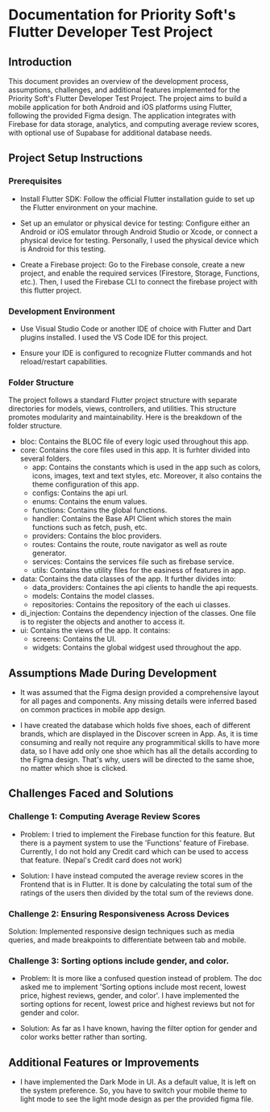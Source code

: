 # Documentation for Priority Soft's Flutter Developer Test Project

## Introduction

This document provides an overview of the development process, assumptions, challenges, and additional features implemented for the Priority Soft's Flutter Developer Test Project. The project aims to build a mobile application for both Android and iOS platforms using Flutter, following the provided Figma design. The application integrates with Firebase for data storage, analytics, and computing average review scores, with optional use of Supabase for additional database needs.

## Project Setup Instructions

### Prerequisites
- Install Flutter SDK: Follow the official Flutter installation guide to set up the Flutter environment on your machine.

- Set up an emulator or physical device for testing: Configure either an Android or iOS emulator through Android Studio or Xcode, or connect a physical device for testing. Personally, I used the physical device which is Android for this testing. 

- Create a Firebase project: Go to the Firebase console, create a new project, and enable the required services (Firestore, Storage, Functions, etc.). Then, I used the Firebase CLI to connect the firebase project with this flutter project.

### Development Environment
- Use Visual Studio Code or another IDE of choice with Flutter and Dart plugins installed. I used the VS Code IDE for this project.

- Ensure your IDE is configured to recognize Flutter commands and hot reload/restart capabilities.

### Folder Structure
The project follows a standard Flutter project structure with separate directories for models, views, controllers, and utilities. This structure promotes modularity and maintainability. Here is the breakdown of the folder structure.
- bloc: Contains the BLOC file of every logic used throughout this app.
- core: Contains the core files used in this app. It is furhter divided into several folders.
    - app: Contains the constants which is used in the app such as colors, icons, images, text and text styles, etc. Moreover, it also contains the theme configuration of this app.
    - configs: Contains the api url.
    - enums: Contains the enum values.
    - functions: Contains the global functions.
    - handler: Contains the Base API Client which stores the main functions such as fetch, push, etc.
    - providers: Contains the bloc providers.
    - routes: Contains the route, route navigator as well as route generator.
    - services: Contains the services file such as firebase service.
    - utils: Contains the utility files for the easiness of features in app.
- data: Contains the data classes of the app. It further divides into:
    - data_providers: Containes the api clients to handle the api requests.
    - models: Contains the model classes.
    - repositories: Contains the repository of the each ui classes.
- di_injection: Contains the dependency injection of the classes. One file is to register the objects and another to access it.
- ui: Contains the views of the app. It contains:
    - screens: Contains the UI.
    - widgets: Contains the global widgest used throughout the app.

## Assumptions Made During Development

- It was assumed that the Figma design provided a comprehensive layout for all pages and components. Any missing details were inferred based on common practices in mobile app design.

- I have created the database which holds five shoes, each of different brands, which are displayed in the Discover screen in App. As, it is time consuming and really not require any programmitical skills to have more data, so I have add only one shoe which has all the details according to the Figma design. That's why, users will be directed to the same shoe, no matter which shoe is clicked.


## Challenges Faced and Solutions

### Challenge 1: Computing Average Review Scores
- Problem: I tried to implement the Firebase function for this feature. But there is a payment system to use the 'Functions' feature of Firebase. Currently, I do not hold any Credit card which can be used to access that feature. (Nepal's Credit card does not work)

- Solution: I have instead computed the average review scores in the Frontend that is in Flutter. It is done by calculating the total sum of the ratings of the users then divided by the total sum of the reviews done.

### Challenge 2: Ensuring Responsiveness Across Devices
Solution: Implemented responsive design techniques such as media queries, and made breakpoints to differentiate between tab and mobile.

### Challenge 3: Sorting options include gender, and color.
- Problem: It is more like a confused question instead of problem. The doc asked me to implement 'Sorting options include most recent, lowest price, highest reviews, gender, and color'. I have implemented the sorting options for recent, lowest price and highest reviews but not for gender and color.

- Solution: As far as I have known, having the filter option for gender and color works better rather than sorting.

## Additional Features or Improvements
- I have implemented the Dark Mode in UI. As a default value, It is left on the system preference. So, you have to switch your mobile theme to light mode to see the light mode design as per the provided figma file.
